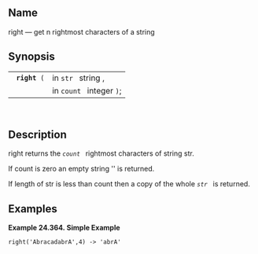 <div>

<div>

</div>

<div>

## Name

right — get n rightmost characters of a string

</div>

<div>

## Synopsis

<div>

|                    |                          |
|--------------------|--------------------------|
| ` `**`right`**` (` | in `str ` string ,       |
|                    | in `count ` integer `)`; |

<div>

 

</div>

</div>

</div>

<div>

## Description

right returns the *`count `* rightmost characters of string str.

If count is zero an empty string '' is returned.

If length of str is less than count then a copy of the whole *`str `* is
returned.

</div>

<div>

## Examples

<div>

**Example 24.364. Simple Example**

<div>

``` screen
right('AbracadabrA',4) -> 'abrA'
```

</div>

</div>

  

</div>

</div>
